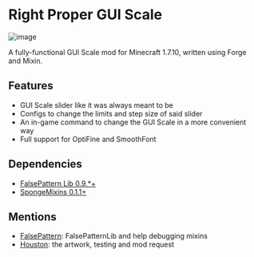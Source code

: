 # Right Proper GUI Scale
![image](https://user-images.githubusercontent.com/5740991/181659835-dc6a916c-9753-4dfb-9aad-459fbd9755eb.png)

A fully-functional GUI Scale mod for Minecraft 1.7.10, written using Forge and Mixin.

## Features
- GUI Scale slider like it was always meant to be
- Configs to change the limits and step size of said slider
- An in-game command to change the GUI Scale in a more convenient way
- Full support for OptiFine and SmoothFont

## Dependencies
- [FalsePattern Lib 0.9.*+](https://github.com/FalsePattern/FalsePatternLib)
- [SpongeMixins 0.1.1+](https://github.com/TimeConqueror/SpongeMixins)

## Mentions
- [FalsePattern](https://github.com/FalsePattern): FalsePatternLib and help debugging mixins
- [Houston](https://github.com/Houstonruss): the artwork, testing and mod request
